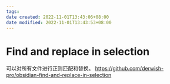 ```yaml
---
tags: 
date created: 2022-11-01T13:43:06+08:00
date modified: 2022-11-01T13:43:53+08:00
---
```


# Find and replace in selection

可以对所有文件进行正则匹配和替换。
<https://github.com/derwish-pro/obsidian-find-and-replace-in-selection>
